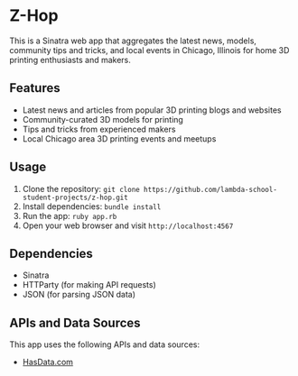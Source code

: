 # Z-Hop

This is a Sinatra web app that aggregates the latest news, models, community tips and tricks, and local events
in Chicago, Illinois for home 3D printing enthusiasts and makers.

## Features

- Latest news and articles from popular 3D printing blogs and websites
- Community-curated 3D models for printing
- Tips and tricks from experienced makers
- Local Chicago area 3D printing events and meetups

## Usage

1. Clone the repository: `git clone https://github.com/lambda-school-student-projects/z-hop.git`
2. Install dependencies: `bundle install`
3. Run the app: `ruby app.rb`
4. Open your web browser and visit `http://localhost:4567`

## Dependencies

- Sinatra
- HTTParty (for making API requests)
- JSON (for parsing JSON data)

## APIs and Data Sources

This app uses the following APIs and data sources:

- [HasData.com](https://hasdata.com/)
